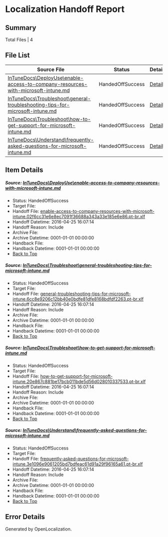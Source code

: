 # <a name='report-top'></a> Localization Handoff Report

## Summary
 Total Files | 4

## File List
 Source File | Status | Details 
 ----------- | ------ | ------- 
 [InTuneDocs\DeployUse\enable-access-to-company-resources-with-microsoft-intune.md](https://github.com/Microsoft/IntuneDocs-pr/blob/e7d87d9a6a245e3be4cc7f7fd70fa793411cfbe5/InTuneDocs/DeployUse/enable-access-to-company-resources-with-microsoft-intune.md) | HandedOffSuccess | [Details](#9293d181ff3df80697b2d272259bd2731f46f69135)
 [InTuneDocs\Troubleshoot\general-troubleshooting-tips-for-microsoft-intune.md](https://github.com/Microsoft/IntuneDocs-pr/blob/e7d87d9a6a245e3be4cc7f7fd70fa793411cfbe5/InTuneDocs/Troubleshoot/general-troubleshooting-tips-for-microsoft-intune.md) | HandedOffSuccess | [Details](#2e815b52c948f102e98a87215fd139fa2ff3855e1104)
 [InTuneDocs\Troubleshoot\how-to-get-support-for-microsoft-intune.md](https://github.com/Microsoft/IntuneDocs-pr/blob/e7d87d9a6a245e3be4cc7f7fd70fa793411cfbe5/InTuneDocs/Troubleshoot/how-to-get-support-for-microsoft-intune.md) | HandedOffSuccess | [Details](#8b942e033a58ad08749072170429de880ba631bd1105)
 [InTuneDocs\Understand\frequently-asked-questions-for-microsoft-intune.md](https://github.com/Microsoft/IntuneDocs-pr/blob/e7d87d9a6a245e3be4cc7f7fd70fa793411cfbe5/InTuneDocs/Understand/frequently-asked-questions-for-microsoft-intune.md) | HandedOffSuccess | [Details](#dccbd7da4da154074dfafe6dabde8a8f803c75111125)

## Item Details
##### <a name='9293d181ff3df80697b2d272259bd2731f46f69135'></a> Source: [InTuneDocs\DeployUse\enable-access-to-company-resources-with-microsoft-intune.md](https://github.com/Microsoft/IntuneDocs-pr/blob/e7d87d9a6a245e3be4cc7f7fd70fa793411cfbe5/InTuneDocs/DeployUse/enable-access-to-company-resources-with-microsoft-intune.md)
* Status: HandedOffSuccess
* Target File: 
* Handoff File: [enable-access-to-company-resources-with-microsoft-intune.02f6cc31e6e8ec7091f36688a343a33e185e6e86.pt-br.xlf](https://github.com/Microsoft/EM.handoff/blob/c35661fb1c4f88c8d6df004e8b5999b60f52192d/ol-handoff/Microsoft/IntuneDocs-pr.pt-br/master/enable-access-to-company-resources-with-microsoft-intune.02f6cc31e6e8ec7091f36688a343a33e185e6e86.pt-br.xlf)
* Handoff Datetime: 2016-04-25 16:07:14
* Handoff Reason: Include
* Archive File: 
* Archive Datetime: 0001-01-01 00:00:00
* Handback File: 
* Handback Datetime: 0001-01-01 00:00:00
* [Back to Top](#report-top)

##### <a name='2e815b52c948f102e98a87215fd139fa2ff3855e1104'></a> Source: [InTuneDocs\Troubleshoot\general-troubleshooting-tips-for-microsoft-intune.md](https://github.com/Microsoft/IntuneDocs-pr/blob/e7d87d9a6a245e3be4cc7f7fd70fa793411cfbe5/InTuneDocs/Troubleshoot/general-troubleshooting-tips-for-microsoft-intune.md)
* Status: HandedOffSuccess
* Target File: 
* Handoff File: [general-troubleshooting-tips-for-microsoft-intune.6cc8e9206c12bb40e0bdfe81dfe8168bdfdf2263.pt-br.xlf](https://github.com/Microsoft/EM.handoff/blob/c35661fb1c4f88c8d6df004e8b5999b60f52192d/ol-handoff/Microsoft/IntuneDocs-pr.pt-br/master/general-troubleshooting-tips-for-microsoft-intune.6cc8e9206c12bb40e0bdfe81dfe8168bdfdf2263.pt-br.xlf)
* Handoff Datetime: 2016-04-25 16:07:14
* Handoff Reason: Include
* Archive File: 
* Archive Datetime: 0001-01-01 00:00:00
* Handback File: 
* Handback Datetime: 0001-01-01 00:00:00
* [Back to Top](#report-top)

##### <a name='8b942e033a58ad08749072170429de880ba631bd1105'></a> Source: [InTuneDocs\Troubleshoot\how-to-get-support-for-microsoft-intune.md](https://github.com/Microsoft/IntuneDocs-pr/blob/e7d87d9a6a245e3be4cc7f7fd70fa793411cfbe5/InTuneDocs/Troubleshoot/how-to-get-support-for-microsoft-intune.md)
* Status: HandedOffSuccess
* Target File: 
* Handoff File: [how-to-get-support-for-microsoft-intune.20e867c881be17bcb011bde5d56d028010337533.pt-br.xlf](https://github.com/Microsoft/EM.handoff/blob/c35661fb1c4f88c8d6df004e8b5999b60f52192d/ol-handoff/Microsoft/IntuneDocs-pr.pt-br/master/how-to-get-support-for-microsoft-intune.20e867c881be17bcb011bde5d56d028010337533.pt-br.xlf)
* Handoff Datetime: 2016-04-25 16:07:14
* Handoff Reason: Include
* Archive File: 
* Archive Datetime: 0001-01-01 00:00:00
* Handback File: 
* Handback Datetime: 0001-01-01 00:00:00
* [Back to Top](#report-top)

##### <a name='dccbd7da4da154074dfafe6dabde8a8f803c75111125'></a> Source: [InTuneDocs\Understand\frequently-asked-questions-for-microsoft-intune.md](https://github.com/Microsoft/IntuneDocs-pr/blob/e7d87d9a6a245e3be4cc7f7fd70fa793411cfbe5/InTuneDocs/Understand/frequently-asked-questions-for-microsoft-intune.md)
* Status: HandedOffSuccess
* Target File: 
* Handoff File: [frequently-asked-questions-for-microsoft-intune.3e1096e9061205bd7bdfeac61d91a29f96165a61.pt-br.xlf](https://github.com/Microsoft/EM.handoff/blob/c35661fb1c4f88c8d6df004e8b5999b60f52192d/ol-handoff/Microsoft/IntuneDocs-pr.pt-br/master/frequently-asked-questions-for-microsoft-intune.3e1096e9061205bd7bdfeac61d91a29f96165a61.pt-br.xlf)
* Handoff Datetime: 2016-04-25 16:07:14
* Handoff Reason: Include
* Archive File: 
* Archive Datetime: 0001-01-01 00:00:00
* Handback File: 
* Handback Datetime: 0001-01-01 00:00:00
* [Back to Top](#report-top)


## Error Details

Generated by OpenLocalization.
